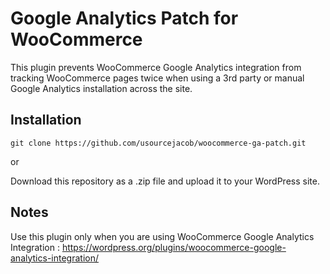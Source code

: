 # Google Analytics Patch for WooCommerce

This plugin prevents WooCommerce Google Analytics integration from tracking WooCommerce pages twice when using a 3rd party or manual Google Analytics installation across the site. 

## Installation

    git clone https://github.com/usourcejacob/woocommerce-ga-patch.git
or

Download this repository as a .zip file and upload it to your WordPress site.

## Notes
Use this plugin only when you are using WooCommerce Google Analytics Integration : https://wordpress.org/plugins/woocommerce-google-analytics-integration/
